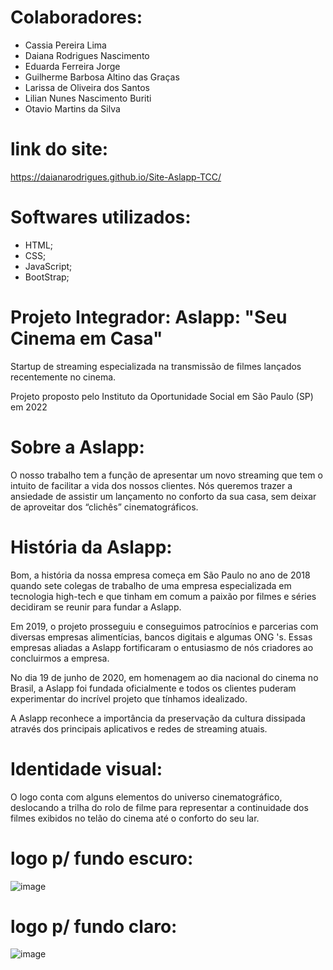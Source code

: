 # Colaboradores:
* Cassia Pereira Lima
* Daiana Rodrigues Nascimento
* Eduarda Ferreira Jorge
* Guilherme Barbosa Altino das Graças
* Larissa de Oliveira dos Santos
* Lilian Nunes Nascimento Buriti
* Otavio Martins da Silva

# link do site:
https://daianarodrigues.github.io/Site-Aslapp-TCC/

# Softwares utilizados:
* HTML;
* CSS;
* JavaScript;
* BootStrap;


# Projeto Integrador: Aslapp: "Seu Cinema em Casa"
Startup de streaming especializada na transmissão de filmes lançados recentemente no cinema.

Projeto proposto pelo Instituto da Oportunidade Social em São Paulo (SP) em 2022


# Sobre a Aslapp:
O nosso trabalho tem a função de apresentar um novo streaming que tem o intuito de
facilitar a vida dos nossos clientes. Nós queremos trazer a ansiedade de assistir um
lançamento no conforto da sua casa, sem deixar de aproveitar dos “clichês”
cinematográficos. 

# História da Aslapp:

Bom, a história da nossa empresa começa em São Paulo no ano de 2018
quando sete colegas de trabalho de uma empresa especializada em
tecnologia high-tech e que tinham em comum a paixão por filmes e séries
decidiram se reunir para fundar a Aslapp.

Em 2019, o projeto prosseguiu e conseguimos patrocínios e parcerias com
diversas empresas alimentícias, bancos digitais e algumas ONG 's. Essas
empresas aliadas a Aslapp fortificaram o entusiasmo de nós criadores ao
concluirmos a empresa.

No dia 19 de junho de 2020, em homenagem ao dia nacional
do cinema no Brasil, a Aslapp foi fundada oficialmente e todos os clientes
puderam experimentar do incrível projeto que tínhamos idealizado.

A Aslapp reconhece a importância da
preservação da cultura dissipada através dos principais aplicativos e
redes de streaming atuais.

# Identidade visual:

O logo conta com alguns elementos do universo cinematográfico, deslocando a trilha
do rolo de filme para representar a continuidade dos filmes exibidos no telão do cinema
até o conforto do seu lar.

# logo p/ fundo escuro: 
![image](https://user-images.githubusercontent.com/102738385/177225194-7f63eab1-58b9-44c7-9c58-eb8441d26a8e.png)

# logo p/ fundo claro: 
![image](https://user-images.githubusercontent.com/102738385/177225233-cd9a37f8-9f22-4601-b4f8-fd2441108e34.png)

